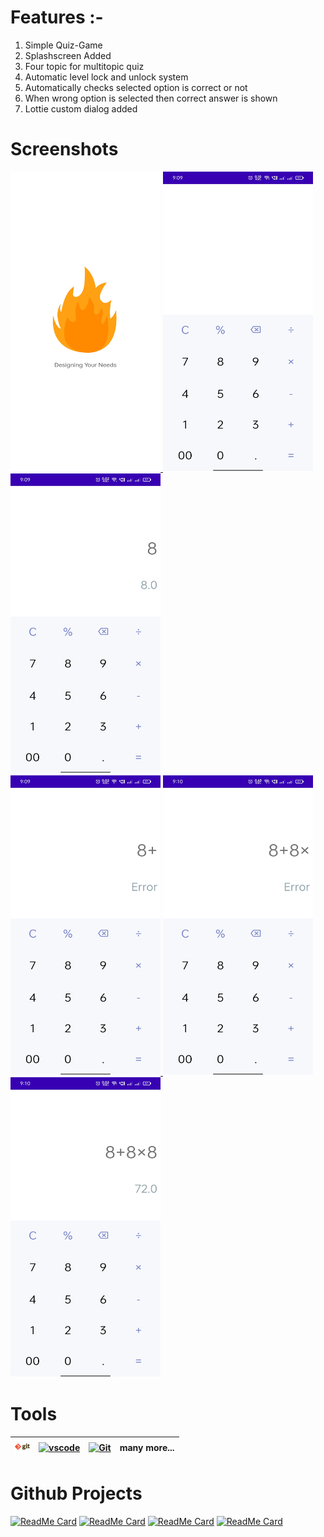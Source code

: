 # Features :-
1. Simple Quiz-Game
2. Splashscreen Added
3. Four topic for multitopic quiz
4. Automatic level lock and unlock system
5. Automatically checks selected option is correct or not
6. When wrong option is selected then correct answer is shown
7. Lottie custom dialog added

# Screenshots
<a href="https://github.com/Dev-NeeluSingh/SimpleCalculator/blob/master/Screenshot%201.jpg.jpg">
      <img alt="Qries" src="https://github.com/Dev-NeeluSingh/SimpleCalculator/blob/master/Screenshot%201.jpg" width=240" height="480">
</a>

<a href="https://github.com/Dev-NeeluSingh/SimpleCalculator/blob/master/Screenshot%204.jpg.jpg">
      <img alt="Qries" src="https://github.com/Dev-NeeluSingh/SimpleCalculator/blob/master/Screenshot%204.jpg" width=240" height="480">
</a>

<a href="https://github.com/Dev-NeeluSingh/SimpleCalculator/blob/master/Screenshot%202.jpg.jpg">
      <img alt="Qries" src="https://github.com/Dev-NeeluSingh/SimpleCalculator/blob/master/Screenshot%202.jpg" width=240" height="480">
</a>
</br>
<a href="https://github.com/Dev-NeeluSingh/SimpleCalculator/blob/master/Screenshot%203.jpg.jpg">
      <img alt="Qries" src="https://github.com/Dev-NeeluSingh/SimpleCalculator/blob/master/Screenshot%203.jpg" width=240" height="480">
</a>

<a href="https://github.com/Dev-NeeluSingh/SimpleCalculator/blob/master/Screenshot%205.jpg.jpg">
      <img alt="Qries" src="https://github.com/Dev-NeeluSingh/SimpleCalculator/blob/master/Screenshot%205.jpg" width=240" height="480">
</a>

<a href="https://github.com/Dev-NeeluSingh/SimpleCalculator/blob/master/Screenshot%206.jpg.jpg">
      <img alt="Qries" src="https://github.com/Dev-NeeluSingh/SimpleCalculator/blob/master/Screenshot%206.jpg" width=240" height="480">
</a>

# Tools
| [<img src="https://raw.githubusercontent.com/github/explore/80688e429a7d4ef2fca1e82350fe8e3517d3494d/topics/git/git.png" alt="Git" width="24">](https://git-scm.com/) |  [<img src="https://upload.wikimedia.org/wikipedia/commons/thumb/2/2d/Visual_Studio_Code_1.18_icon.svg/1200px-Visual_Studio_Code_1.18_icon.svg.png" alt="vscode" width="24">](https://code.visualstudio.com/) | [<img src="https://upload.wikimedia.org/wikipedia/commons/thumb/c/c1/Android_Studio_icon_%282023%29.svg/800px-Android_Studio_icon_%282023%29.svg.png" alt="Git" width="24">](https://developer.android.com/studio) | many more...
|---|---|---|---|
# Github Projects
[![ReadMe Card](https://github-readme-stats.vercel.app/api/pin/?username=Dev-NeeluSingh&repo=Scientific-Calculator&show_owner=true)](https://github.com/Dev-NeeluSingh/Scientific-Calculator)
[![ReadMe Card](https://github-readme-stats.vercel.app/api/pin/?username=Dev-NeeluSingh&repo=Flashlight-App&show_owner=true)](https://github.com/Dev-NeeluSingh/Flashlight-App)
[![ReadMe Card](https://github-readme-stats.vercel.app/api/pin/?username=Dev-NeeluSingh&repo=Runtime-Notification-Permission&show_owner=true)](https://github.com/Dev-NeeluSingh/Runtime-Notification-Permission)
[![ReadMe Card](https://github-readme-stats.vercel.app/api/pin/?username=Dev-NeeluSingh&repo=Fullscreen-Activity-Android-11-Above&show_owner=true)](https://github.com/Dev-NeeluSingh/Fullscreen-Activity-Android-11-Above)
